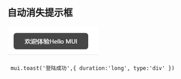 
## 自动消失提示框
![](assets/002/004-fc0ca677.png)
```
 mui.toast('登陆成功',{ duration:'long', type:'div' })

```
